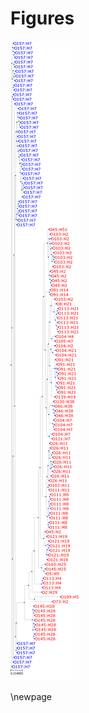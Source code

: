 # Figures

![Phylogeny of the 138 genomes of this study that had whole-genome sequence data available, based on SNPs found in regions present in at least 70 % of the genomes.](./images/snp_tree.png)

<!-- 
![The effect of kmer sizes 3 - 31 and kmer frequency cutoff values of 1 - 15 in the correct prediction of host-source among _E. coli_ O157:H7 using WGS from the Lupolova et al. (2016) dataset [@Lupolova2016].](./images/KmerLength.pdf){#fig:kmer}

![The effect of various feature selection methods and the amount of features removed in the correct prediction of host-source amoung _E. coli_ O157:H7 using WGS from the Lupolova et al. (2016) dataset [@Lupolova2016].](./images/FeatureSelection.pdf){#fig:featureselection}

![The accuracy of Neural Network, Random Forest, and Support Vector machine models in predicting serotype from whole-genome sequence and omnilog microarray data, for all serotypes with five or more bacterial isolates](./images/Serotype.pdf){#fig:serotype}

![The accuracy of Neural Network, Random Forest, and Support Vector machine models in predicting O-group from whole-genome sequence and omnilog microarray data, for all O-groups with five or more bacterial isolates](./images/Otype.pdf){#fig:otype}

![The accuracy of Neural Network, Random Forest, and Support Vector machine models in predicting H-group from whole-genome sequence and omnilog microarray data, for all H-groups with five or more bacterial isolates](./images/Htype.pdf){#fig:htype}

![Multiclass Figure Title](./images/Multiclass.pdf){#fig:multiclass}

![Host Figure Title](./images/Host.pdf){#fig:hosts} -->

\newpage